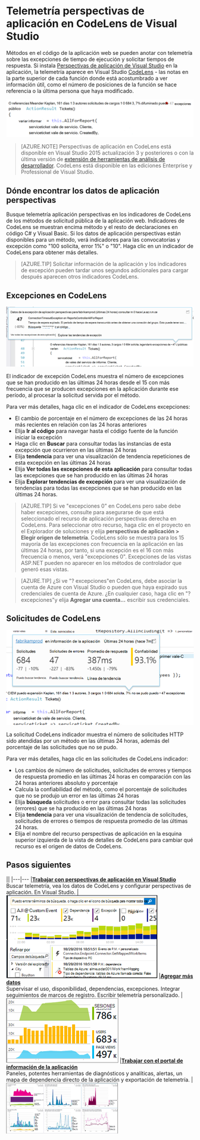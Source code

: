<properties 
    pageTitle="Telemetría perspectivas de aplicación en CodeLens de Visual Studio | Microsoft Azure" 
    description="Obtener acceso rápidamente a su telemetría de solicitud y la excepción de aplicación perspectivas con CodeLens en Visual Studio." 
    services="application-insights" 
    documentationCenter=".net"
    authors="numberbycolors" 
    manager="douge"/>

<tags 
    ms.service="application-insights" 
    ms.workload="tbd" 
    ms.tgt_pltfrm="ibiza" 
    ms.devlang="na" 
    ms.topic="get-started-article" 
    ms.date="08/30/2016" 
    ms.author="daviste"/>
    
# <a name="application-insights-telemetry-in-visual-studio-codelens"></a>Telemetría perspectivas de aplicación en CodeLens de Visual Studio

Métodos en el código de la aplicación web se pueden anotar con telemetría sobre las excepciones de tiempo de ejecución y solicitar tiempos de respuesta. Si instala [Perspectivas de aplicación de Visual Studio](app-insights-overview.md) en la aplicación, la telemetría aparece en Visual Studio [CodeLens](https://msdn.microsoft.com/library/dn269218.aspx) - las notas en la parte superior de cada función donde está acostumbrado a ver información útil, como el número de posiciones de la función se hace referencia o la última persona que haya modificado.

![CodeLens](./media/app-insights-visual-studio-codelens/codelens-overview.png)

> [AZURE.NOTE] Perspectivas de aplicación en CodeLens está disponible en Visual Studio 2015 actualización 3 y posteriores o con la última versión de [extensión de herramientas de análisis de desarrollador](https://visualstudiogallery.msdn.microsoft.com/82367b81-3f97-4de1-bbf1-eaf52ddc635a). CodeLens está disponible en las ediciones Enterprise y Professional de Visual Studio.

## <a name="where-to-find-application-insights-data"></a>Dónde encontrar los datos de aplicación perspectivas

Busque telemetría aplicación perspectivas en los indicadores de CodeLens de los métodos de solicitud pública de la aplicación web. Indicadores de CodeLens se muestran encima método y el resto de declaraciones en código C# y Visual Basic. Si los datos de aplicación perspectivas están disponibles para un método, verá indicadores para las convocatorias y excepción como "100 solicita, error 1%" o "10". Haga clic en un indicador de CodeLens para obtener más detalles. 

> [AZURE.TIP] Solicitar información de la aplicación y los indicadores de excepción pueden tardar unos segundos adicionales para cargar después aparecen otros indicadores CodeLens.

## <a name="exceptions-in-codelens"></a>Excepciones en CodeLens

![POR DETERMINAR](./media/app-insights-visual-studio-codelens/codelens-exceptions.png)

El indicador de excepción CodeLens muestra el número de excepciones que se han producido en las últimas 24 horas desde el 15 con más frecuencia que se producen excepciones en la aplicación durante ese período, al procesar la solicitud servida por el método.

Para ver más detalles, haga clic en el indicador de CodeLens excepciones:

* El cambio de porcentaje en el número de excepciones de las 24 horas más recientes en relación con las 24 horas anteriores
* Elija **Ir al código** para navegar hasta el código fuente de la función iniciar la excepción
* Haga clic en **Buscar** para consultar todas las instancias de esta excepción que ocurrieron en las últimas 24 horas
* Elija **tendencia** para ver una visualización de tendencia repeticiones de esta excepción en las últimas 24 horas
* Elija **Ver todas las excepciones de esta aplicación** para consultar todas las excepciones que se han producido en las últimas 24 horas
* Elija **Explorar tendencias de excepción** para ver una visualización de tendencias para todas las excepciones que se han producido en las últimas 24 horas. 

> [AZURE.TIP] Si ve "excepciones 0" en CodeLens pero sabe debe haber excepciones, consulte para asegurarse de que está seleccionado el recurso de aplicación perspectivas derecha en CodeLens. Para seleccionar otro recurso, haga clic en el proyecto en el Explorador de soluciones y elija **perspectivas de aplicación > Elegir origen de telemetría**. CodeLens sólo se muestra para los 15 mayoría de las excepciones con frecuencia en la aplicación en las últimas 24 horas, por tanto, si una excepción es el 16 con más frecuencia o menos, verá "excepciones 0". Excepciones de las vistas ASP.NET pueden no aparecer en los métodos de controlador que generó esas vistas.

> [AZURE.TIP] ¿Si ve "? excepciones"en CodeLens, debe asociar la cuenta de Azure con Visual Studio o pueden que haya expirado sus credenciales de cuenta de Azure. ¿En cualquier caso, haga clic en "? excepciones"y elija **Agregar una cuenta...** escribir sus credenciales.

## <a name="requests-in-codelens"></a>Solicitudes de CodeLens

![POR DETERMINAR](./media/app-insights-visual-studio-codelens/codelens-requests.png)

La solicitud CodeLens indicador muestra el número de solicitudes HTTP sido atendidas por un método en las últimas 24 horas, además del porcentaje de las solicitudes que no se pudo.

Para ver más detalles, haga clic en las solicitudes de CodeLens indicador:

* Los cambios de número de solicitudes, solicitudes de errores y tiempos de respuesta promedio en las últimas 24 horas en comparación con las 24 horas anteriores absoluto y porcentaje
* Calcula la confiabilidad del método, como el porcentaje de solicitudes que no se produjo un error en las últimas 24 horas
* Elija **búsqueda** solicitudes o error para consultar todas las solicitudes (errores) que se ha producido en las últimas 24 horas
* Elija **tendencia** para ver una visualización de tendencia de solicitudes, solicitudes de errores o tiempos de respuesta promedio de las últimas 24 horas.
* Elija el nombre del recurso perspectivas de aplicación en la esquina superior izquierda de la vista de detalles de CodeLens para cambiar qué recurso es el origen de datos de CodeLens.

## <a name="next"></a>Pasos siguientes

||
|---|---
|**[Trabajar con perspectivas de aplicación en Visual Studio](app-insights-visual-studio.md)**<br/>Buscar telemetría, vea los datos de CodeLens y configurar perspectivas de aplicación. En Visual Studio. |![Haga clic en el proyecto y elija aplicación perspectivas, búsqueda](./media/app-insights-visual-studio-codelens/34.png)
|**[Agregar más datos](app-insights-asp-net-more.md)**<br/>Supervisar el uso, disponibilidad, dependencias, excepciones. Integrar seguimientos de marcos de registro. Escribir telemetría personalizado. | ![Visual studio](./media/app-insights-visual-studio-codelens/64.png)
|**[Trabajar con el portal de información de la aplicación](app-insights-dashboards.md)**<br/>Paneles, potentes herramientas de diagnósticos y analíticas, alertas, un mapa de dependencia directo de la aplicación y exportación de telemetría. |![Visual studio](./media/app-insights-visual-studio-codelens/62.png)
